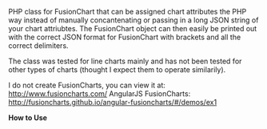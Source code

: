 PHP class for FusionChart that can be assigned chart attributes the PHP way instead of manually concantenating
or passing in a long JSON string of your chart attriubtes. The FusionChart object can then easily be printed out with the
correct JSON format for FusionChart with brackets and all the correct delimiters.

The class was tested for line charts mainly and has not been tested for other types of charts (thought I expect them to operate similarily). 

I do not create FusionCharts, you can view it at: http://www.fusioncharts.com/
AngularJS FusionCharts: http://fusioncharts.github.io/angular-fusioncharts/#/demos/ex1

<strong>How to Use</strong>
